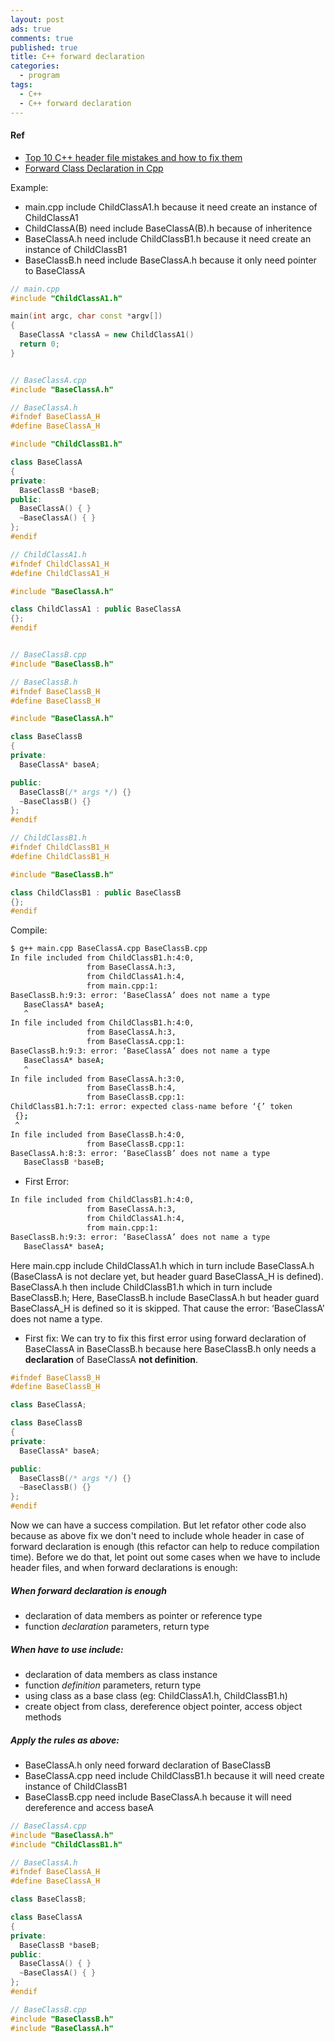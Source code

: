 ```yaml
---
layout: post
ads: true
comments: true
published: true
title: C++ forward declaration
categories:
  - program
tags:
  - C++
  - C++ forward declaration
---
```

#### Ref
- [Top 10 C++ header file mistakes and how to fix them](http://www.acodersjourney.com/2016/05/top-10-c-header-file-mistakes-and-how-to-fix-them/)
- [Forward Class Declaration in Cpp](http://jatinganhotra.com/blog/2012/11/25/forward-class-declaration-in-c-plus-plus/)

Example: 
- main.cpp include ChildClassA1.h because it need create an instance of ChildClassA1
- ChildClassA(B) need include BaseClassA(B).h because of inheritence
- BaseClassA.h need include ChildClassB1.h because it need create an instance of ChildClassB1
- BaseClassB.h need include BaseClassA.h because it only need pointer to BaseClassA 

```cpp
// main.cpp
#include "ChildClassA1.h"

main(int argc, char const *argv[])
{
  BaseClassA *classA = new ChildClassA1()
  return 0;
}


// BaseClassA.cpp
#include "BaseClassA.h"

// BaseClassA.h
#ifndef BaseClassA_H
#define BaseClassA_H

#include "ChildClassB1.h"

class BaseClassA
{
private:
  BaseClassB *baseB;
public:
  BaseClassA() { }
  ~BaseClassA() { }
};
#endif

// ChildClassA1.h
#ifndef ChildClassA1_H
#define ChildClassA1_H

#include "BaseClassA.h"

class ChildClassA1 : public BaseClassA
{};
#endif


// BaseClassB.cpp
#include "BaseClassB.h"

// BaseClassB.h
#ifndef BaseClassB_H
#define BaseClassB_H

#include "BaseClassA.h"

class BaseClassB
{
private:
  BaseClassA* baseA;

public:
  BaseClassB(/* args */) {}
  ~BaseClassB() {}
};
#endif

// ChildClassB1.h
#ifndef ChildClassB1_H
#define ChildClassB1_H

#include "BaseClassB.h"

class ChildClassB1 : public BaseClassB
{};
#endif
```

Compile:
```bash
$ g++ main.cpp BaseClassA.cpp BaseClassB.cpp
In file included from ChildClassB1.h:4:0,
                 from BaseClassA.h:3,
                 from ChildClassA1.h:4,
                 from main.cpp:1:
BaseClassB.h:9:3: error: ‘BaseClassA’ does not name a type
   BaseClassA* baseA;
   ^
In file included from ChildClassB1.h:4:0,
                 from BaseClassA.h:3,
                 from BaseClassA.cpp:1:
BaseClassB.h:9:3: error: ‘BaseClassA’ does not name a type
   BaseClassA* baseA;
   ^
In file included from BaseClassA.h:3:0,
                 from BaseClassB.h:4,
                 from BaseClassB.cpp:1:
ChildClassB1.h:7:1: error: expected class-name before ‘{’ token
 {};
 ^
In file included from BaseClassB.h:4:0,
                 from BaseClassB.cpp:1:
BaseClassA.h:8:3: error: ‘BaseClassB’ does not name a type
   BaseClassB *baseB;
```

- First Error:
```bash
In file included from ChildClassB1.h:4:0,
                 from BaseClassA.h:3,
                 from ChildClassA1.h:4,
                 from main.cpp:1:
BaseClassB.h:9:3: error: ‘BaseClassA’ does not name a type
   BaseClassA* baseA;
```

Here main.cpp include ChildClassA1.h which in turn include BaseClassA.h (BaseClassA is not declare yet, but header guard BaseClassA_H is defined). BaseClassA.h then include ChildClassB1.h which in turn include BaseClassB.h; Here, BaseClassB.h include BaseClassA.h but header guard BaseClassA_H is defined so it is skipped. That cause the error: ‘BaseClassA’ does not name a type.

- First fix: We can try to fix this first error using forward declaration of BaseClassA in BaseClassB.h because here BaseClassB.h only needs a **declaration** of BaseClassA **not definition**.

```cpp
#ifndef BaseClassB_H
#define BaseClassB_H

class BaseClassA;

class BaseClassB
{
private:
  BaseClassA* baseA;

public:
  BaseClassB(/* args */) {}
  ~BaseClassB() {}
};
#endif
```

Now we can have a success compilation. But let refator other code also because as above fix we don't need to include whole header in case of forward declaration is enough (this refactor can help to reduce compilation time). Before we do that, let point out some cases when we have to include header files, and when forward declarations is enough:

##### When forward declaration is enough
- declaration of data members as pointer or reference type
- function *declaration* parameters, return type

##### When have to use include:
- declaration of data members as class instance
- function *definition* parameters, return type
- using class as a base class (eg: ChildClassA1.h, ChildClassB1.h)
- create object from class, dereference object pointer, access object methods

##### Apply the rules as above:
- BaseClassA.h only need forward declaration of BaseClassB
- BaseClassA.cpp need include ChildClassB1.h because it will need create instance of ChildClassB1
- BaseClassB.cpp need include BaseClassA.h because it will need dereference and access baseA

```cpp
// BaseClassA.cpp
#include "BaseClassA.h"
#include "ChildClassB1.h"

// BaseClassA.h
#ifndef BaseClassA_H
#define BaseClassA_H

class BaseClassB;

class BaseClassA
{
private:
  BaseClassB *baseB;
public:
  BaseClassA() { }
  ~BaseClassA() { }
};
#endif

// BaseClassB.cpp
#include "BaseClassB.h"
#include "BaseClassA.h"
```
